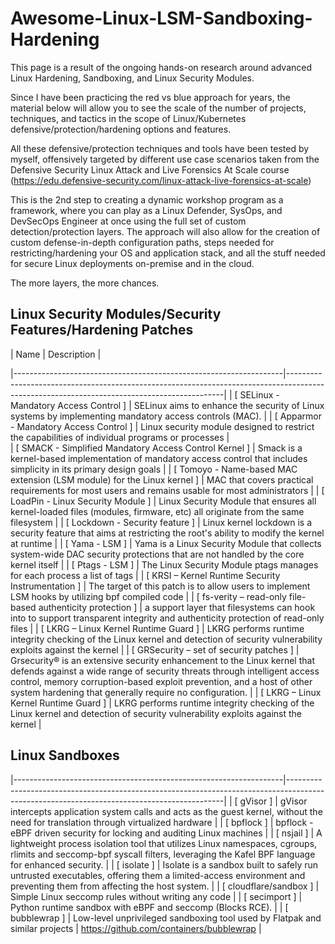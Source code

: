 # Awesome-Linux-LSM-Sandboxing-Hardening
This page is a result of the ongoing hands-on research around advanced Linux Hardening, Sandboxing, and Linux Security Modules.

Since I have been practicing the red vs blue approach for years, the material below will allow you to see the scale of the number of projects, techniques, and tactics in the scope of Linux/Kubernetes defensive/protection/hardening options and features.

All these defensive/protection techniques and tools have been tested by myself, offensively targeted by different use case scenarios taken from the Defensive Security Linux Attack and Live Forensics At Scale course (https://edu.defensive-security.com/linux-attack-live-forensics-at-scale)

This is the 2nd step to creating a dynamic workshop program as a framework, where you can play as a Linux Defender, SysOps, and DevSecOps Engineer at once using the full set of custom detection/protection layers. The approach will also allow for the creation of custom defense-in-depth configuration paths, steps needed for restricting/hardening your OS and application stack, and all the stuff needed for secure Linux deployments on-premise and in the cloud.

The more layers, the more chances.


## Linux Security Modules/Security Features/Hardening Patches

| Name                                                              | Description                                                                                                                             |

|-------------------------------------------------------------------|--------------------------------------------------------------------------------------------------------------------------------------------|
| [ SELinux - Mandatory Access Control ]  | SELinux aims to enhance the security of Linux systems by implementing mandatory access controls (MAC).                                                                |
| [ Apparmor - Mandatory Access Control ]      | Linux security module designed to restrict the capabilities of individual programs or processes                                                                   |                 
| [ SMACK - Simplified Mandatory Access Control Kernel ]               | Smack is a kernel-based implementation of mandatory access control that includes simplicity in its primary design goals                   |
| [ Tomoyo - Name-based MAC extension (LSM module) for the Linux kernel ]                 | MAC that covers practical requirements for most users and remains usable for most administrators                         |
| [ LoadPin - Linux Security Module ]                 | Linux Security Module that ensures all kernel-loaded files (modules, firmware, etc) all originate from the same filesystem                         |
| [ Lockdown - Security feature ]                 | Linux kernel lockdown is a security feature that aims at restricting the root's ability to modify the kernel at runtime                         |
| [ Yama - LSM ]                 | Yama is a Linux Security Module that collects system-wide DAC security protections that are not handled by the core kernel itself                        |
| [ Ptags - LSM ]                 | The Linux Security Module ptags manages for each process a list of tags                        |
| [ KRSI – Kernel Runtime Security Instrumentation ]                 | The target of this patch is to allow users to implement LSM hooks by utilizing bpf compiled code                       |
| [ fs-verity – read-only file-based authenticity protection ]                 |  a support layer that filesystems can hook into to support transparent integrity and authenticity protection of read-only files     |
| [ LKRG – Linux Kernel Runtime Guard ]                 | LKRG performs runtime integrity checking of the Linux kernel and detection of security vulnerability exploits against the kernel     |
| [ GRSecurity – set of security patches ]                 | Grsecurity® is an extensive security enhancement to the Linux kernel that defends against a wide range of security threats through intelligent access control, memory corruption-based exploit prevention, and a host of other system hardening that generally require no configuration.     |
| [ LKRG – Linux Kernel Runtime Guard ]                 | LKRG performs runtime integrity checking of the Linux kernel and detection of security vulnerability exploits against the kernel     |

 ## Linux Sandboxes
|-------------------------------------------------------------------|--------------------------------------------------------------------------------------------------------------------------------------------|
| [ gVisor ]  | gVisor intercepts application system calls and acts as the guest kernel, without the need for translation through virtualized hardware                                                          |
| [ bpflock ]  | bpflock - eBPF driven security for locking and auditing Linux machines                                                          |
| [ nsjail ]  | A lightweight process isolation tool that utilizes Linux namespaces, cgroups, rlimits and seccomp-bpf syscall filters, leveraging the Kafel BPF language for enhanced security. |
| [ isolate ]  | Isolate is a sandbox built to safely run untrusted executables, offering them a limited-access environment and preventing them from affecting the host system. |
| [ cloudflare/sandbox ]  | Simple Linux seccomp rules without writing any code |
| [ secimport ]  | Python runtime sandbox with eBPF and seccomp (Blocks RCE). | 
| [ bubblewrap ]  | Low-level unprivileged sandboxing tool used by Flatpak and similar projects | https://github.com/containers/bubblewrap | 









